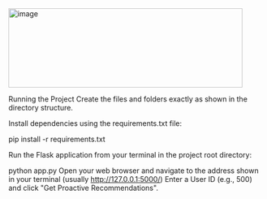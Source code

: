 
<img width="461" height="156" alt="image" src="https://github.com/user-attachments/assets/74f4fa08-4a75-4b9e-8d67-d1d3d7e38498" />

Running the Project
Create the files and folders exactly as shown in the directory structure.

Install dependencies using the requirements.txt file:

pip install -r requirements.txt

Run the Flask application from your terminal in the project root directory:

python app.py
Open your web browser and navigate to the address shown in your terminal (usually http://127.0.0.1:5000/)
Enter a User ID (e.g., 500) and click "Get Proactive Recommendations".
